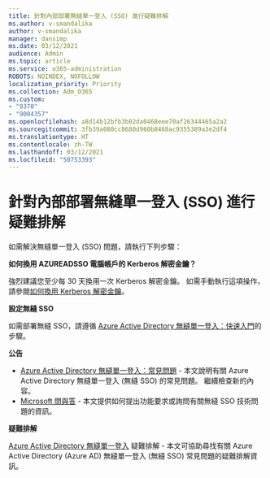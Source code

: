 ```yaml
---
title: 針對內部部署無縫單一登入 (SSO) 進行疑難排解
ms.author: v-smandalika
author: v-smandalika
manager: dansimp
ms.date: 03/12/2021
audience: Admin
ms.topic: article
ms.service: o365-administration
ROBOTS: NOINDEX, NOFOLLOW
localization_priority: Priority
ms.collection: Adm_O365
ms.custom:
- "9370"
- "9004357"
ms.openlocfilehash: a8d14b12bfb3b02da0468eee70af26344465a2a2
ms.sourcegitcommit: 3fb39a080cc8680d960b8468ac9355389a3e2df4
ms.translationtype: HT
ms.contentlocale: zh-TW
ms.lasthandoff: 03/12/2021
ms.locfileid: "50753393"
---
```

# <a name="troubleshoot-seamless-single-sign-on-sso-for-on-premises"></a>針對內部部署無縫單一登入 (SSO) 進行疑難排解

如需解決無縫單一登入 (SSO) 問題，請執行下列步驟：

**如何換用 AZUREADSSO 電腦帳戶的 Kerberos 解密金鑰？**

強烈建議您至少每 30 天換用一次 Kerberos 解密金鑰。 如需手動執行這項操作，請參閱[如何換用 Kerberos 解密金鑰](https://docs.microsoft.com/azure/active-directory/hybrid/how-to-connect-sso-faq#)。

**設定無縫 SSO**

如需部署無縫 SSO，請遵循 [Azure Active Directory 無縫單一登入：快速入門](https://docs.microsoft.com/azure/active-directory/hybrid/how-to-connect-sso-quick-start#step-5-roll-over-keys)的步驟。

**公告**

- [Azure Active Directory 無縫單一登入：常見問題](https://docs.microsoft.com/azure/active-directory/hybrid/how-to-connect-sso-faq) - 本文說明有關 Azure Active Directory 無縫單一登入 (無縫 SSO) 的常見問題。 繼續檢查新的內容。
- [Microsoft 問與答](https://docs.microsoft.com/answers/topics/azure-ad-single-sign-on.html) - 本文提供如何提出功能要求或詢問有關無縫 SSO 技術問題的資訊。

**疑難排解**

[Azure Active Directory 無縫單一登入](https://docs.microsoft.com/azure/active-directory/hybrid/tshoot-connect-sso) 疑難排解 - 本文可協助尋找有關 Azure Active Directory (Azure AD) 無縫單一登入 (無縫 SSO) 常見問題的疑難排解資訊。







